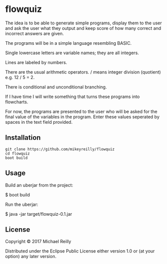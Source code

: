 # flowquiz

The idea is to be able to generate simple programs, display them to
the user and ask the user what they output and keep score of how many
correct and incorrect answers are given.

The programs will be in a simple language resembling BASIC.

Single lowercase letters are variable names; they are all integers.

Lines are labeled by numbers.

There are the usual arithmetic operators.
/ means integer division (quotient) e.g. 12 / 5 = 2.

There is conditional and unconditional branching.

If I have time I will write something that turns these programs into flowcharts.

For now, the programs are presented to the user who will be asked for
the final value of the variables in the program. Enter these values
seperated by spaces in the text field provided.

## Installation

	git clone https://github.com/mikeyreilly/flowquiz
	cd flowquiz
	boot build

## Usage

Build an uberjar from the project:

$ boot build

Run the uberjar:

$ java -jar target/flowquiz-0.1.jar


## License

Copyright © 2017 Michael Reilly

Distributed under the Eclipse Public License either version 1.0 or (at
your option) any later version.
